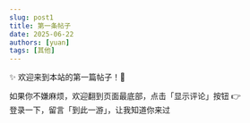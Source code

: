 ```yaml
---
slug: post1
title: 第一条帖子
date: 2025-06-22
authors: [yuan]
tags: [其他]
---
```


✨ 欢迎来到本站的第一篇帖子！🎉

如果你不嫌麻烦，欢迎翻到页面最底部，点击「显示评论」按钮 👉  
登录一下，留言「到此一游」，让我知道你来过

